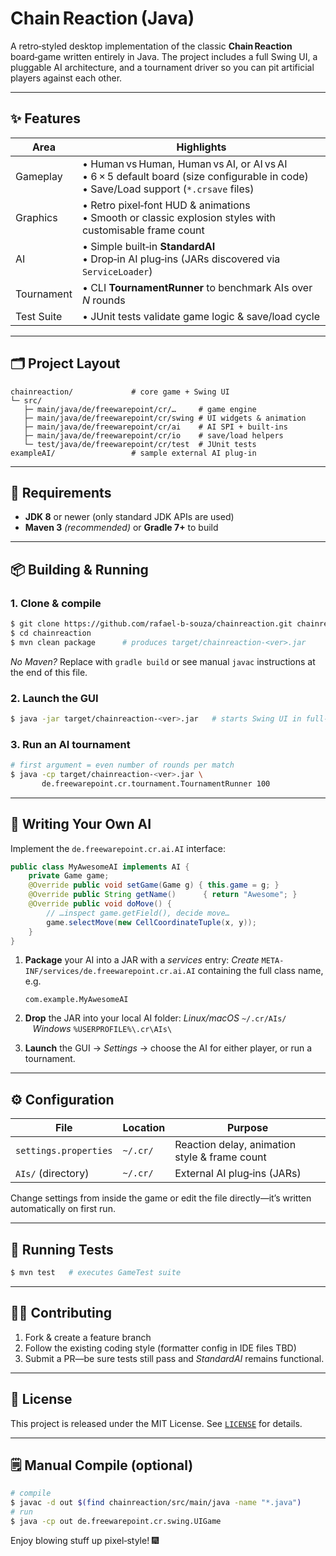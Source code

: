 # Chain Reaction (Java)

A retro‑styled desktop implementation of the classic **Chain Reaction** board‑game written entirely in Java. The project includes a full Swing UI, a pluggable AI architecture, and a tournament driver so you can pit artificial players against each other.

---

## ✨ Features

| Area       | Highlights                                                                                                                                |
| ---------- | ----------------------------------------------------------------------------------------------------------------------------------------- |
| Gameplay   | • Human vs Human, Human vs AI, or AI vs AI<br>• 6 × 5 default board (size configurable in code)<br>• Save/Load support (`*.crsave` files) |
| Graphics   | • Retro pixel‑font HUD & animations<br>• Smooth or classic explosion styles with customisable frame count                                 |
| AI         | • Simple built‑in **StandardAI**<br>• Drop‑in AI plug‑ins (JARs discovered via `ServiceLoader`)                                           |
| Tournament | • CLI **TournamentRunner** to benchmark AIs over *N* rounds                                                                               |
| Test Suite | • JUnit tests validate game logic & save/load cycle                                                                                       |

---

## 🗂  Project Layout

```
chainreaction/             # core game + Swing UI
└─ src/
   ├─ main/java/de/freewarepoint/cr/…     # game engine
   ├─ main/java/de/freewarepoint/cr/swing # UI widgets & animation
   ├─ main/java/de/freewarepoint/cr/ai    # AI SPI + built‑ins
   ├─ main/java/de/freewarepoint/cr/io    # save/load helpers
   └─ test/java/de/freewarepoint/cr/test  # JUnit tests
exampleAI/                 # sample external AI plug‑in
```

---

## 🔧 Requirements

* **JDK 8** or newer (only standard JDK APIs are used)
* **Maven 3** *(recommended)* or **Gradle 7+** to build

---

## 📦 Building & Running

### 1. Clone & compile

```bash
$ git clone https://github.com/rafael-b-souza/chainreaction.git chainreaction
$ cd chainreaction
$ mvn clean package      # produces target/chainreaction-<ver>.jar
```

*No Maven?* Replace with `gradle build` or see manual `javac` instructions at the end of this file.

### 2. Launch the GUI

```bash
$ java -jar target/chainreaction-<ver>.jar   # starts Swing UI in full‑screen
```

### 3. Run an AI tournament

```bash
# first argument = even number of rounds per match
$ java -cp target/chainreaction-<ver>.jar \
       de.freewarepoint.cr.tournament.TournamentRunner 100
```

---

## 🤖 Writing Your Own AI

Implement the `de.freewarepoint.cr.ai.AI` interface:

```java
public class MyAwesomeAI implements AI {
    private Game game;
    @Override public void setGame(Game g) { this.game = g; }
    @Override public String getName()      { return "Awesome"; }
    @Override public void doMove() {
        // …inspect game.getField(), decide move…
        game.selectMove(new CellCoordinateTuple(x, y));
    }
}
```

1. **Package** your AI into a JAR with a *services* entry:
   *Create* `META-INF/services/de.freewarepoint.cr.ai.AI` containing the full class name, e.g.

   ```
   com.example.MyAwesomeAI
   ```
2. **Drop** the JAR into your local AI folder:
   *Linux/macOS* `~/.cr/AIs/`    *Windows* `%USERPROFILE%\.cr\AIs\`
3. **Launch** the GUI → *Settings* → choose the AI for either player, or run a tournament.

---

## ⚙️ Configuration

| File                  | Location | Purpose                                       |
| --------------------- | -------- | --------------------------------------------- |
| `settings.properties` | `~/.cr/` | Reaction delay, animation style & frame count |
| `AIs/` (directory)    | `~/.cr/` | External AI plug‑ins (JARs)                   |

Change settings from inside the game or edit the file directly—it’s written automatically on first run.

---

## 🧪 Running Tests

```bash
$ mvn test   # executes GameTest suite
```

---

## 🙋‍♂️ Contributing

1. Fork & create a feature branch
2. Follow the existing coding style (formatter config in IDE files TBD)
3. Submit a PR—be sure tests still pass and *StandardAI* remains functional.

---

## 📜 License

This project is released under the MIT License. See [`LICENSE`](LICENSE) for details.

---

## 🗒 Manual Compile (optional)

```bash
# compile
$ javac -d out $(find chainreaction/src/main/java -name "*.java")
# run
$ java -cp out de.freewarepoint.cr.swing.UIGame
```

Enjoy blowing stuff up pixel‑style! 🎆
